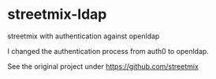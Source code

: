 # streetmix-ldap
streetmix with authentication against openldap

I changed the authentication process from auth0 to openldap.

See the original project under https://github.com/streetmix


